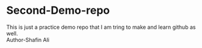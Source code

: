 # Second-Demo-repo
This is just a practice demo repo that I am tring to make and learn github as well.
<br>
Author-Shafin Ali
